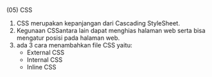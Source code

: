 (05) CSS
1. CSS merupakan kepanjangan dari Cascading StyleSheet.
2. Kegunaan CSSantara lain dapat menghias halaman web serta bisa mengatur posisi pada halaman web.
3. ada 3 cara menambahkan file CSS yaitu:
    - External CSS
    - Internal CSS
    - Inline CSS